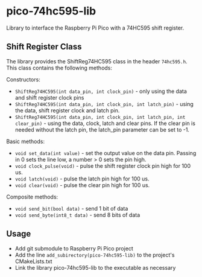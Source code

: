 # pico-74hc595-lib

Library to interface the Raspberry Pi Pico with a 74HC595 shift register.

## Shift Register Class

The library provides the ShiftReg74HC595 class in the header ```74hc595.h```. This class contains the following methods:

Constructors:

* ```ShiftReg74HC595(int data_pin, int clock_pin)``` - only using the data and shift register clock pins
* ```ShiftReg74HC595(int data_pin, int clock_pin, int latch_pin)``` - using the data, shift register clock and latch pin.
* ```ShiftReg74HC595(int data_pin, int clock_pin, int latch_pin, int clear_pin)``` - using the data, clock, latch and clear pins. If the clear pin is needed without the latch pin, the latch_pin parameter can be set to -1.

Basic methods:

* ```void set_data(int value)``` - set the output value on the data pin. Passing in 0 sets the line low, a number > 0 sets the pin high.
* ```void clock_pulse(void)``` - pulse the shift register clock pin high for 100 us.
* ```void latch(void)``` - pulse the latch pin high for 100 us.
* ```void clear(void)``` - pulse the clear pin high for 100 us.

Composite methods:

* ```void send_bit(bool data)``` - send 1 bit of data
* ```void send_byte(int8_t data)``` - send 8 bits of data

## Usage

* Add git submodule to Raspberry Pi Pico project
* Add the line ```add_subirectory(pico-74hc595-lib)``` to the project's CMakeLists.txt
* Link the library pico-74hc595-lib to the executable as necessary
